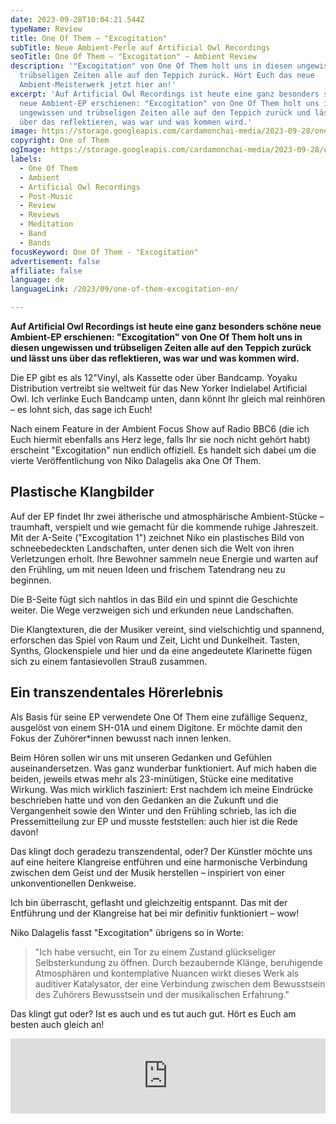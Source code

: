 ```yaml
---
date: 2023-09-28T10:04:21.544Z
typeName: Review
title: One Of Them – "Excogitation"
subTitle: Neue Ambient-Perle auf Artificial Owl Recordings
seoTitle: One Of Them – "Excogitation" – Ambient Review
description: '"Excogitation" von One Of Them holt uns in diesen ungewissen und
  trübseligen Zeiten alle auf den Teppich zurück. Hört Euch das neue
  Ambient-Meisterwerk jetzt hier an!'
excerpt: 'Auf Artificial Owl Recordings ist heute eine ganz besonders schöne
  neue Ambient-EP erschienen: "Excogitation" von One Of Them holt uns in diesen
  ungewissen und trübseligen Zeiten alle auf den Teppich zurück und lässt uns
  über das reflektieren, was war und was kommen wird.'
image: https://storage.googleapis.com/cardamonchai-media/2023-09-28/one-of-them-excogitation-jpg-imagine-f8f8f8_8e919e_1024_768/640.webp
copyright: One of Them
ogImage: https://storage.googleapis.com/cardamonchai-media/2023-09-28/one-of-them-excogitation-og-jpg-imagine-f8f8f8_8990a5_1200_628/640.webp
labels:
  - One Of Them
  - Ambient
  - Artificial Owl Recordings
  - Post-Music
  - Review
  - Reviews
  - Meditation
  - Band
  - Bands
focusKeyword: One Of Them - "Excogitation"
advertisement: false
affiliate: false
language: de
languageLink: /2023/09/one-of-them-excogitation-en/

---
```


**Auf Artificial Owl Recordings ist heute eine ganz besonders schöne neue Ambient-EP erschienen: "Excogitation" von One Of Them holt uns in diesen ungewissen und trübseligen Zeiten alle auf den Teppich zurück und lässt uns über das reflektieren, was war und was kommen wird.**

Die EP gibt es als 12"Vinyl, als Kassette oder über Bandcamp. Yoyaku Distribution vertreibt sie weltweit für das New Yorker Indielabel Artificial Owl. Ich verlinke Euch Bandcamp unten, dann könnt Ihr gleich mal reinhören – es lohnt sich, das sage ich Euch!

Nach einem Feature in der Ambient Focus Show auf Radio BBC6 (die ich Euch hiermit ebenfalls ans Herz lege, falls Ihr sie noch nicht gehört habt) erscheint "Excogitation" nun endlich offiziell. Es handelt sich dabei um die vierte Veröffentlichung von Niko Dalagelis aka One Of Them.

## Plastische Klangbilder

Auf der EP findet Ihr zwei ätherische und atmosphärische Ambient-Stücke – traumhaft, verspielt und wie gemacht für die kommende ruhige Jahreszeit. Mit der A-Seite ("Excogitation 1") zeichnet Niko ein plastisches Bild von schneebedeckten Landschaften, unter denen sich die Welt von ihren Verletzungen erholt. Ihre Bewohner sammeln neue Energie und warten auf den Frühling, um mit neuen Ideen und frischem Tatendrang neu zu beginnen.

Die B-Seite fügt sich nahtlos in das Bild ein und spinnt die Geschichte weiter. Die Wege verzweigen sich und erkunden neue Landschaften.

Die Klangtexturen, die der Musiker vereint, sind vielschichtig und spannend, erforschen das Spiel von Raum und Zeit, Licht und Dunkelheit. Tasten, Synths, Glockenspiele und hier und da eine angedeutete Klarinette fügen sich zu einem fantasievollen Strauß zusammen.

## Ein transzendentales Hörerlebnis

Als Basis für seine EP verwendete One Of Them eine zufällige Sequenz, ausgelöst von einem SH-01A und einem Digitone. Er möchte damit den Fokus der Zuhörer\*innen bewusst nach innen lenken.

Beim Hören sollen wir uns mit unseren Gedanken und Gefühlen auseinandersetzen. Was ganz wunderbar funktioniert. Auf mich haben die beiden, jeweils etwas mehr als 23-minütigen, Stücke eine meditative Wirkung. Was mich wirklich fasziniert: Erst nachdem ich meine Eindrücke beschrieben hatte und von den Gedanken an die Zukunft und die Vergangenheit sowie den Winter und den Frühling schrieb, las ich die Pressemitteilung zur EP und musste feststellen: auch hier ist die Rede davon!

Das klingt doch geradezu transzendental, oder? Der Künstler möchte uns auf eine heitere Klangreise entführen und eine harmonische Verbindung zwischen dem Geist und der Musik herstellen – inspiriert von einer unkonventionellen Denkweise.

Ich bin überrascht, geflasht und gleichzeitig entspannt. Das mit der Entführung und der Klangreise hat bei mir definitiv funktioniert – wow!

Niko Dalagelis fasst "Excogitation" übrigens so in Worte:

> "Ich habe versucht, ein Tor zu einem Zustand glückseliger Selbsterkundung zu öffnen. Durch bezaubernde Klänge, beruhigende Atmosphären und kontemplative Nuancen wirkt dieses Werk als auditiver Katalysator, der eine Verbindung zwischen dem Bewusstsein des Zuhörers Bewusstsein und der musikalischen Erfahrung."

Das klingt gut oder? Ist es auch und es tut auch gut. Hört es Euch am besten auch gleich an!

<iframe style="border: 0; width: 100%; height: 120px;" src="https://bandcamp.com/EmbeddedPlayer/album=2309734959/size=large/bgcol=ffffff/linkcol=5c9b72/tracklist=false/artwork=small/transparent=true/" seamless><a href="https://artificialowlrecordings.bandcamp.com/album/excogitation">Excogitation by One Of Them</a></iframe>
